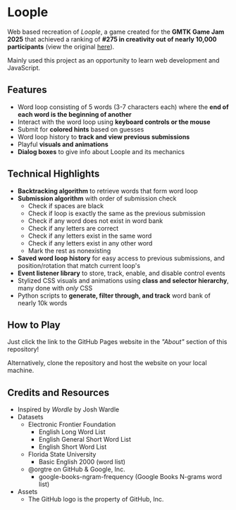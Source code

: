 # Loople
Web based recreation of *Loople*, a game created for the **GMTK Game Jam 2025** that achieved a ranking of **#275 in creativity out of nearly 10,000 participants** (view the original [here](https://github.com/sudthebud/Loople-GMTK_Game_Jam_2025)).

Mainly used this project as an opportunity to learn web development and JavaScript.

## Features
- Word loop consisting of 5 words (3-7 characters each) where the **end of each word is the beginning of another**
- Interact with the word loop using **keyboard controls or the mouse**
- Submit for **colored hints** based on guesses
- Word loop history to **track and view previous submissions**
- Playful **visuals and animations**
- **Dialog boxes** to give info about Loople and its mechanics

## Technical Highlights
- **Backtracking algorithm** to retrieve words that form word loop
- **Submission algorithm** with order of submission check
    - Check if spaces are black
    - Check if loop is exactly the same as the previous submission
    - Check if any word does not exist in word bank
    - Check if any letters are correct
    - Check if any letters exist in the same word
    - Check if any letters exist in any other word
    - Mark the rest as nonexisting
- **Saved word loop history** for easy access to previous submissions, and position/rotation that match current loop's
- **Event listener library** to store, track, enable, and disable control events
- Stylized CSS visuals and animations using **class and selector hierarchy**, many done with _only_ CSS
- Python scripts to **generate, filter through, and track** word bank of nearly 10k words

## How to Play
Just click the link to the GitHub Pages website in the _"About"_ section of this repository!

Alternatively, clone the repository and host the website on your local machine.

## Credits and Resources
- Inspired by *Wordle* by Josh Wardle
- Datasets
    - Electronic Frontier Foundation
        - English Long Word List
        - English General Short Word List
        - English Short Word List
    - Florida State University
        - Basic English 2000 (word list)
    - @orgtre on GitHub & Google, Inc.
        - google-books-ngram-frequency (Google Books N-grams word list)
- Assets
    - The GitHub logo is the property of GitHub, Inc.